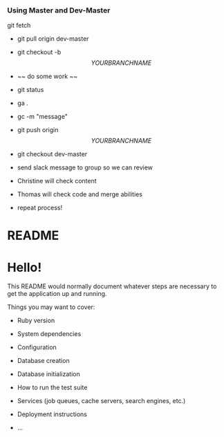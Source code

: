 
### Using Master and Dev-Master

git fetch


- git pull origin dev-master
- git checkout -b $$YOUR BRANCH NAME$$
- ~~ do some work ~~
- git status
- ga .
- gc -m "message"
- git push origin $$YOUR BRANCH NAME$$
- git checkout dev-master

- send slack message to group so we can review
- Christine will check content
- Thomas will check code and merge abilities


- repeat process!



# README

# Hello!

This README would normally document whatever steps are necessary to get the
application up and running.

Things you may want to cover:

* Ruby version

* System dependencies

* Configuration

* Database creation

* Database initialization

* How to run the test suite

* Services (job queues, cache servers, search engines, etc.)

* Deployment instructions

* ...
